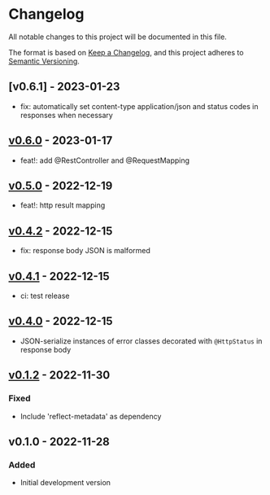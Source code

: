 # Changelog

All notable changes to this project will be documented in this file.

The format is based on [Keep a Changelog](https://keepachangelog.com/en/1.0.0/),
and this project adheres to [Semantic Versioning](https://semver.org/spec/v2.0.0.html).

## [v0.6.1] - 2023-01-23

-   fix: automatically set content-type application/json and status codes in responses when necessary

## [v0.6.0] - 2023-01-17

-   feat!: add @RestController and @RequestMapping

## [v0.5.0] - 2022-12-19

-   feat!: http result mapping

## [v0.4.2] - 2022-12-15

-   fix: response body JSON is malformed

## [v0.4.1] - 2022-12-15

-   ci: test release

## [v0.4.0] - 2022-12-15

-   JSON-serialize instances of error classes decorated with `@HttpStatus` in response body

## [v0.1.2] - 2022-11-30

### Fixed

-   Include 'reflect-metadata' as dependency

## v0.1.0 - 2022-11-28

### Added

-   Initial development version

[v0.6.0]: https://github.com/NicolasBissig/azure-functions-decorators/compare/azure-functions-decorators@0.5.0...azure-functions-decorators@0.6.0
[v0.5.0]: https://github.com/NicolasBissig/azure-functions-decorators/compare/azure-functions-decorators@0.4.2...azure-functions-decorators@0.5.0
[v0.4.2]: https://github.com/NicolasBissig/azure-functions-decorators/compare/azure-functions-decorators@0.4.1...azure-functions-decorators@0.4.2
[v0.4.1]: https://github.com/NicolasBissig/azure-functions-decorators/compare/azure-functions-decorators@0.4.0...azure-functions-decorators@0.4.1
[v0.4.0]: https://github.com/NicolasBissig/azure-functions-decorators/compare/v0.1.2...v0.4.0
[v0.1.2]: https://github.com/NicolasBissig/azure-functions-decorators/compare/v0.1.0...v0.1.2
[v0.1.0]: https://github.com/NicolasBissig/azure-functions-decorators/compare/v0.1.0...v0.1.0

